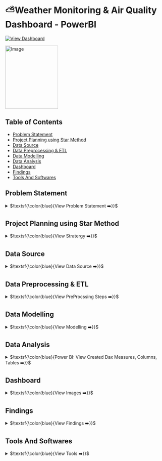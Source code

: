 # ⛅Weather Monitoring & Air Quality Dashboard - PowerBI

[![View Dashboard](https://img.shields.io/badge/View%20Dashboard-%23000000.svg?style=for-the-badge&logo=Codeforces&logoColor=gold)](https://app.powerbi.com/view?r=eyJrIjoiMDMyZjU4NGMtMTFlMi00ZDBhLWIwNGEtODZkMWM2OTljNzE5IiwidCI6IjM3MzhkYjE5LTA4MzUtNDhmZS05MjhiLWMxZjI3ZmNkN2Y2NCJ9)

<a href="https://datascienceportfol.io/deerajS" target="_blank"><img width="167" height="200" alt="Image" src="https://github.com/user-attachments/assets/3badf33e-c36c-4088-bb3f-b0ed49e15fac" />
</a>


## Table of Contents
- [Problem Statement](#problem-statement)
- [Project Planning using Star Method](#project-planning-using-star-method)
- [Data Source](#data-source)
- [Data Preprocessing \& ETL](#data-preprocessing--etl)
- [Data Modelling](#data-modelling)
- [Data Analysis](#data-analysis)
- [Dashboard](#dashboard)
- [Findings](#findings)
- [Tools And Softwares](#tools-and-softwares)


## Problem Statement
<details>
<summary>
$\textsf{\color{blue}{View Problem Statement ➡️}}$
</summary><br>

Access to consolidated, accurate weather and air quality data is critical for urban residents, policy makers, and planners. However, this information is often fragmented across sources, lacks actionable health context, and is not available in an interactive, real-time analytics dashboard.
- **The Problem:**
How can diverse weather and AQI variables be synthesized into a unified dashboard for rapid decision-making, public awareness, and urban planning?
</details>


## Project Planning using Star Method
<details>
<summary>
$\textsf{\color{blue}{View Stratergy ➡️}}$
</summary><br>

### 📝 S - Situation
- Agencies and urban stakeholders required live, context-rich weather and AQI insights for multiple Indian cities, but data was fragmented, non-intuitive, and lacked health-centric interpretations.

### 🎯 T - Task
- Design and deliver an interactive Power BI dashboard with multi-city weather reporting that provides real-time and forecasted weather and AQI metrics,  incorporates environmental health advisories, and leverages robust data modeling for high-fidelity analytics.

### ⚡ A - Action
- Imported weather and AQI data streams for cities like Bengaluru, Chennai, Hyderabad, Mumbai, Panaji, and Thiruvananthapuram.
- Cleaned, transformed, and Built a star schema data model with key relationships (city, date/time)
- Defined calculated columns for day names, daylight duration, formatting sunrise/sunset, and other contextual metrics.
- Built DAX measures for AQI status, suggestions, dynamic tile coloring, and weather summaries.
- Designed a modular dashboard: city selection, weather/AQI summary, forecast visualization, sunrise/sunset, rain probability, and data freshness.

### 🏆 R - Result
- Delivered a comprehensive, intuitive dashboard that informs users of weather trends, air quality conditions, and recommended actions.
- Enabled data-driven decisions for public advisories and event planning.
- The modular structure allows easy integration of new metrics, locations, or pollutant types.
</details>


## Data Source
<details>
<summary>
$\textsf{\color{blue}{View Data Source ➡️}}$
</summary><br>

>- **Datasource:** Weather API: JSON data fetched from [weatherapi.com](https://api.weatherapi.com/v1/forecast.json) for cities for **3 days** with **aqi**
>- Excel File (Bg_Img.xlsx): containing a table that maps weather conditions to background images.
>- Primary: Live weather and air quality APIs covering Indian metro cities
>- Metrics: Temperature, humidity, wind, pressure, visibility, UV index, precipitation, PM10, PM2.5, CO, SO2, O3, NO2, sunrise/sunset
</details>


## Data Preprocessing & ETL
<details>
<summary>
$\textsf{\color{blue}{View PreProcssing Steps ➡️}}$
</summary><br>

**Raw weather data was imported from the WeatherAPI into Power BI, and the following ETL process was executed in Power Query:**

#### 🗂 Master data Preparation 
1. Connected to the WeatherAPI JSON endpoint for each city.
2. Expanded nested JSON objects (location, current, forecast → day, astro, hour, condition, air_quality).
3. Applied appropriate data types to columns (e.g., type text for strings, Int64.Type for integers, type number for decimals, type datetime for timestamps).
4. Replaced // with https:// in the both forecast.hour and date Condition.Icon field to fix broken image URLs.
5. Combined individual city tables into a single Master table using Table.Combine for unified processing.
6. Created a Master table as the base for all further reference queries.

#### 🌞 Daily Forecast ETL
1. Referenced the Master table.
2. Removed unnecessary columns such as Hourly details and Current conditions.
3. Applied deduplication on {Location, ForecastDate} to ensure unique daily records per city.

#### ⏰ Hourly Forecast ETL
1. Referenced the Master table.
2. Expanded hourly forecast records (forecast.forecastday.hour).
3. Created separate Date and Hour columns by splitting the timestamp.
4. Removed duplicate/unnecessary columns not relevant to hourly analysis.

#### 🌍 Current Weather ETL
1. Referenced the Master table.
2. Removed forecast and hourly columns, retaining only current weather snapshot per city.
3. Cleaned nulls and ensured correct data types for numeric and text fields.

#### 🖼️ Dynamic Weather Changing Background
1. Loaded and transformed an Excel file (Bg_Img.xlsx), setting Weather and Bg columns as type text to map weather conditions to background images.
</details>


## Data Modelling
<details>
<summary>
$\textsf{\color{blue}{View Modelling ➡️}}$
</summary><br>

<img width="600" height="600" alt="Image" src="https://github.com/user-attachments/assets/baf7fcba-e41f-4376-ba34-5603da120728" /> <br> 
The data model in Power BI was designed to connect fact tables (live, daily, hourly) with supporting dimension and helper tables, enabling flexible and dynamic weather analysis.

- **Tables Used:**
  - **Current** (Fact Table) → Central table for live weather and air quality measures (temperature, humidity, pollutant levels) by city and timestamp.
  - **Forecast_Day** (Fact Table) → Day-level forecasted weather per city, including temperatures, rain chances, and astro data (sunrise/sunset).
  - **Forecast_Hour** (Fact Table) → Hour-level forecasted weather, enabling granular trend analysis and detailed visualizations.
  - **Master** (Fact Table) → Integrates metadata for multi-source refresh and time-point validation.
  - **Weather_Bg** (Dimension Table) → Maps weather conditions to dashboard backgrounds, ensuring visuals adapt dynamically to real conditions.
  - **Measuress** (Helper Table) →  A disconnected table created specifically to group and organize all DAX measures.
  - **City-specific tables** (Dimension Tables) → Extend easy multi-location tracking, promoting modularity and separation of city datasets.

- **Time Intelligence:**
  -  Dedicated Date tables connected to timestamps across Current, Forecast_Day, Forecast_Hour, and Data_Refresh.
  - Enables analysis by day of week, month, custom periods, and precise filtering for historical vs. forecast trends.
- **Relationship Setup:**
  - **One-to-Many** link Current with Forecast_Day and Forecast_Hour on city and date/time.
  - **Bi-directional relationship** between [Weather_Bg] and [Current] allows real-time condition-driven background changes.
  - City, day, and hour tables are synchronized to support drill-downs from overview → daily → hourly weather insights.
</details>


## Data Analysis
<details>
<summary>
$\textsf{\color{blue}{Power BI: View Created Dax Measures, Columns, Tables ➡️}}$
</summary><br>

**Measures:**
1. AQI Suggestion
```
VAR AQI  = SELECTEDVALUE('Current' [current.air_quality.pm10])
RETURN
SWITCH(
TRUE(),
AQI <= 50, "Air is clean and healthy",
AQI <= 100, "Acceptable air quality, stay active",
AQI <= 150, "Sensitive groups should reduce outdoor time",
AQI <= 200, "Limit prolonged outdoor exertion",
AQI <= 300, "Avoid outdoor activity if possible",
"Stay indoors, wear mask if outside"
)
```
2. AQI_Status
```
VAR AQI = ROUND(SELECTEDVALUE('Current'[current.air_quality.pm10]),0)
RETURN 
SWITCH(
    TRUE(),
    AQI <= 50, "Good",
    AQI <= 100, "Moderate",
    AQI <= 150, "Unhealthy For Sensitive",
    AQI <= 200, "Unhealthy",
    AQI <= 300, "Very Unhealthy",
    "Hazardous"
)
```
3. Wind_Speed
```
SUM('Current'[current.wind_kph])&" Kph"
```
4. Last_Updated_Date_Curr
```
"Last Updated, "&FORMAT(FIRSTNONBLANK('Current'[current.last_updated],""),"dd mmm")
```
5. Left_value_Rain
```
100 - SUM(Forecast_day[forecast.forecastday.day.daily_chance_of_rain])
```
6. Curr_Temp_C & Forecast_Temp_C
```
1. SUM('Current'[current.temp_c])&" °C"
2. ROUND(AVERAGE(Forecast_day[forecast.forecastday.day.avgtemp_c]), 1) & " °C"
```

**Calculated Columns:**
1. Day_Name 
```
FORMAT(Forecast_day[forecast.forecastday.date], "dd dddd")
```
2. DaylightDuration
```
VAR Minutes = DATEDIFF(Forecast_day[Sunrise], Forecast_day[Sunset], MINUTE)
VAR Hours = INT(Minutes / 60)
VAR Mins = MOD(Minutes, 60)
RETURN
Hours & " hrs " & Mins & " mins"
```
3. Sunrise & Sunset
```
1. FORMAT(Forecast_day[forecast.forecastday.astro.sunrise],"hh:mm AM/PM")
2. FORMAT(Forecast_day[forecast.forecastday.astro.sunset],"hh:mm AM/PM")
```
</details>


## Dashboard
<details>
<summary>
$\textsf{\color{blue}{View Images ➡️}}$
</summary><br>

> ### 1. Weather Report
> <a href="https://app.powerbi.com/view?r=eyJrIjoiMDMyZjU4NGMtMTFlMi00ZDBhLWIwNGEtODZkMWM2OTljNzE5IiwidCI6IjM3MzhkYjE5LTA4MzUtNDhmZS05MjhiLWMxZjI3ZmNkN2Y2NCJ9" target="_blank"> <img width="650" height="400" alt="Image" src="https://github.com/user-attachments/assets/f2f28ae0-46ff-4338-ab92-4ddea982bb0d" /></a>
</details>


## Findings
<details>
<summary>
$\textsf{\color{blue}{View Findings ➡️}}$
</summary><br>

- Single-point user interface for real-time and forecasted weather and AQI across major Indian cities.
- Interactive visuals highlight city-level trends in temperature, humidity, wind, and pollutants for quick comparisons.
- Color-coded AQI and pollutant tiles (e.g., green for safe, red for hazardous) enable rapid risk assessment.
- Displays daylight duration, sunrise/sunset, and chance of rain for effective planning.
- Automated scheduled refresh ensures data is always current, building user trust.
- Dynamic background changes based on real-time weather conditions, enhancing the visual experience.
</details>


## Tools And Softwares
<details>
<summary>
$\textsf{\color{blue}{View Tools ➡️}}$
</summary><br>

- **Power BI** → Data model, DAX, dashboard dev
- **Source Data** → Weather/AQI public APIs
- **Modeling** → Advanced DAX, calculated columns, custom color models
- **Excel/CSV** → Raw dataset handling
- **Icons/Images** → For visual representation in dashboard
</details>
